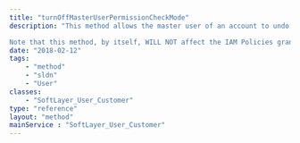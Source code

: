 ```yaml
---
title: "turnOffMasterUserPermissionCheckMode"
description: "This method allows the master user of an account to undo the designation of this user as an alternate master user.  This can not be applied to the true master user of the account. 

Note that this method, by itself, WILL NOT affect the IAM Policies granted this user.  This API is not intended for general customer use.  It is intended to be called by IAM, in concert with other actions taken by IAM when the master user / account owner turns off an 'alternate/auxiliary master user / account owner'. "
date: "2018-02-12"
tags:
    - "method"
    - "sldn"
    - "User"
classes:
    - "SoftLayer_User_Customer"
type: "reference"
layout: "method"
mainService : "SoftLayer_User_Customer"
---
```

